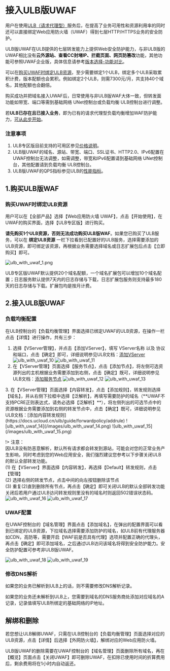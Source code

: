 # 接入ULB版UWAF
用户在使用[ULB（请求代理型）](https://docs.ucloud.cn/ulb/intro/architecture?id=%e5%a4%96%e7%bd%91ulb7)服务后，在提高了业务可用性和资源利用率的同时还可以直接绑定Web应用防火墙（UWAF）得到七层HTTP/HTTPS业务的安全防护。

ULB版UWAF在ULB提供的七层转发能力上提供Web安全防护能力，与非ULB版的UWAF相比没有**云外源站、查看CC封堵IP、拦截页面、网页防篡改**功能，其他功能可参照UWAF企业版，具体信息请参考[版本选择-功能对比](/uewaf/steer/Version_selection?id=功能说明)。

  
可以在[购买UWAF时绑定ULB资源](/uewaf/use/ULB_with_UWAF?id=购买UWAF时绑定ULB资源)，至少需要绑定1个ULB，绑定多个ULB采取累积计费，版本配额也会累积。例如绑定2个ULB，则需7300元/月，共支持40个域名，其他配额也会翻倍。

购买成功并把域名接入UWAF后，日常使用与非ULB版WAF大体一致，但转发面功能如带宽、端口等需到基础网络 UNet控制台或负载均衡 ULB控制台进行调整。

若**ULB已存在且已接入业务**，即为已有的请求代理型负载均衡增加WAF防护能力，[可从此步开始](/uewaf/use/ULB_with_UWAF?id=anchor)。

### 注意事项

1. ULB专区版目前支持的可用区参见[价格说明](/uewaf/steer/Price?id=ULB版UWAF)。   
2. ULB版UWAF的域名、源站、带宽、端口、SSL证书、HTTP2.0、IPv6配置在UWAF控制台无法调整，如需调整，带宽和IPv6配置请到基础网络 UNet控制台，其他配置请到负载均衡 ULB控制台。
3. ULB版UWAF的QPS指标参见ULB的[性能指标](https://docs.ucloud.cn/ulb/intro/performance)。


## 1.购买ULB版WAF

### 购买UWAF时绑定ULB资源

用户可以在【全部产品】选择【Web应用防火墙 UWAF】，点击【开始使用】，在UWAF的购买界面，选择【ULB专区版】进行购买。

**请先购买1个ULB资源，否则无法成功购买ULB版WAF**。如果您已购买了ULB服务，可以在 **绑定ULB资源** 一栏下拉看到已配置好的ULB服务，选择需要添加的ULB资源，即可绑定该资源，再根据业务需要选择域名或日志扩展包后点击【立即购买】即可。

![ulb_with_uwaf_1.png](/images/ulb_with_uwaf_1.png)

ULB专区版UWAF默认提供20个域名配额，一个域名扩展包可以增加10个域名配置；日志服务默认提供7天内的日志存储与下载，日志扩展包服务则支持最多180天的日志存储与下载。扩展包均是按月计费。


## 2.接入ULB版UWAF

### 负载均衡配置

在ULB控制台的【负载均衡管理】界面选择已绑定UWAF的ULB资源，在操作一栏点击【详情】进行操作，共有三步：

1. 选择【VServer管理】，并点击【添加VServer】，填写 VServer名称 以及 协议和端口，点击【确定】即可，详细说明参见ULB文档：[添加VServer](https://docs.ucloud.cn/ulb/guide/vserver/createvserver)
![ulb_with_uwaf_10](/images/ulb_with_uwaf_10.png)
![ulb_with_uwaf_11](/images/ulb_with_uwaf_11.png)
2. 在【VServer管理】页面选择【服务节点】，点击【添加节点】，将左侧可选资源列出的主机根据业务需要添加到右侧，点击【确定】既可，详细说明参见ULB文档：[添加服务节点](https://docs.ucloud.cn/ulb/guide/realserver/addrealserver)
![ulb_with_uwaf_12](/images/ulb_with_uwaf_12.png)
![ulb_with_uwaf_13](/images/ulb_with_uwaf_13.png)
<div id='anchor'></div>
3. 在【VServer管理】页面选择【内容转发】，点击【添加规则】，转发规则选择【域名】，并从右侧下拉框中选择【泛解析】，再填写需要防护的域名（**UWAF不支持PCRE正则表达式，请务必选择【泛解析】**），将左侧列出的可选节点中的资源根据业务需要添加到右侧的转发节点中，点击【确定】既可，详细说明参见ULB文档：[添加内容转发规则](https://docs.ucloud.cn/ulb/guide/forwardpolicy/addrule)
![ulb_with_uwaf_14](/images/ulb_with_uwaf_14.png)
![ulb_with_uwaf_15](/images/ulb_with_uwaf_15.png)

!> 注意：  
因ULB没有防恶意解析，默认所有请求都会转发到源站，可能会对您的正常业务产生影响，同时考虑到您的Web应用安全，我们强烈建议您参考以下步骤关闭ULB的默认全部转发功能。  
(1) 在【VServer】界面选择【内容转发】，再选择【Default】转发规则，点击【管理】  
(2) 选择右侧的转发节点，点击中间的向左按钮删除该节点  
(3) 重复(2)直到删除所有节点，再点击【确定】即可关闭ULB的默认全部转发功能  
关闭后若用户通过ULB访问转发规则里没有的域名时则返回502错误状态码。  
![ulb_with_uwaf_16](/images/ulb_with_uwaf_16.png)
![ulb_with_uwaf_17](/images/ulb_with_uwaf_17.png)

### UWAF配置

在UWAF控制台的【域名管理】界面点击【添加域名】，在弹出的配置界面可以看到已绑定的ULB资源，下拉域名选择需要添加防护的域名，如ULB前有代理服务器如CDN，高防等，需要开启【WAF前是否具有代理】选项并配置正确的代理头，再点击【确定】即可添加域名，之后通过ULB访问该域名将得到安全防护能力。安全防护配置可参考非ULB版UWAF。

![ulb_with_uwaf_18](/images/ulb_with_uwaf_18.png)
![ulb_with_uwaf_19](/images/ulb_with_uwaf_19.png)

### 修改DNS解析

如果您的业务已解析到ULB上的话，则不需要修改DNS解析记录。

如果您的业务还未解析到ULB上，您需要到域名的DNS服务商处添加对应域名的A记录，记录值填写ULB所绑定的基础网络的IP地址。

## 解绑和删除

若您想让ULB解绑UWAF，只需在ULB控制台的【负载均衡管理】页面选择对应的ULB资源，点击【详情】后选择【外网防火墙】，解绑对应的Web应用防火墙。

ULB版UWAF的删除需要在UWAF控制台的【域名管理】页面删除所有域名，再在【概览】页面点击【关闭UWAF】即可删除UWAF，在扣除已使用时间的折算费用后，剩余费用将在1小时内自动返还。
